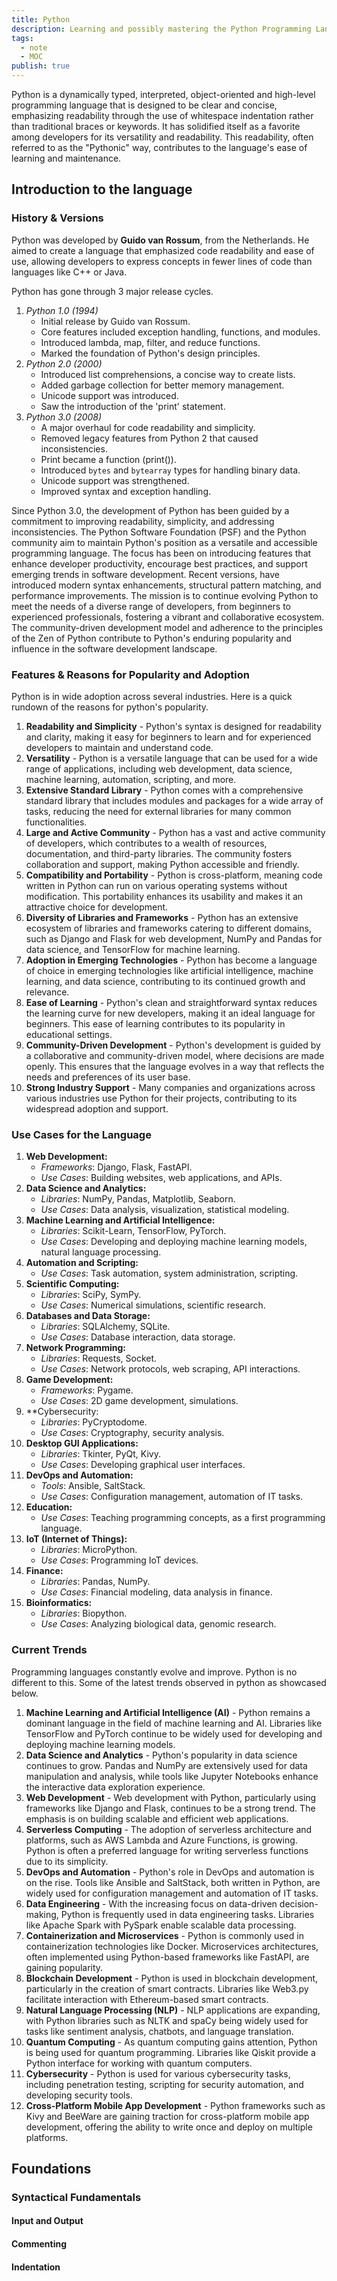 ```yaml
---
title: Python
description: Learning and possibly mastering the Python Programming Language
tags:
  - note
  - MOC
publish: true
---
```


Python is a dynamically typed, interpreted, object-oriented and high-level programming language that is designed to be clear and concise, emphasizing readability through the use of whitespace indentation rather than traditional braces or keywords. It has solidified itself as a favorite among developers for its versatility and readability. This readability, often referred to as the "Pythonic" way, contributes to the language's ease of learning and maintenance.

## Introduction to the language

### History & Versions
Python was developed by **Guido van Rossum**, from the Netherlands. He aimed to create a language that emphasized code readability and ease of use, allowing developers to express concepts in fewer lines of code than languages like C++ or Java.

Python has gone through 3 major release cycles.
1. *Python 1.0 (1994)*
	- Initial release by Guido van Rossum.
	- Core features included exception handling, functions, and modules.
	- Introduced lambda, map, filter, and reduce functions.
	- Marked the foundation of Python's design principles.
2. *Python 2.0 (2000)*
	- Introduced list comprehensions, a concise way to create lists.
	- Added garbage collection for better memory management.
	- Unicode support was introduced.
	- Saw the introduction of the 'print' statement.
3. *Python 3.0 (2008)*
	- A major overhaul for code readability and simplicity.
	- Removed legacy features from Python 2 that caused inconsistencies.
	- Print became a function (print()).
	- Introduced `bytes` and `bytearray` types for handling binary data.
	- Unicode support was strengthened.
	- Improved syntax and exception handling.

Since Python 3.0, the development of Python has been guided by a commitment to improving readability, simplicity, and addressing inconsistencies. The Python Software Foundation (PSF) and the Python community aim to maintain Python's position as a versatile and accessible programming language. The focus has been on introducing features that enhance developer productivity, encourage best practices, and support emerging trends in software development. Recent versions, have introduced modern syntax enhancements, structural pattern matching, and performance improvements. The mission is to continue evolving Python to meet the needs of a diverse range of developers, from beginners to experienced professionals, fostering a vibrant and collaborative ecosystem. The community-driven development model and adherence to the principles of the Zen of Python contribute to Python's enduring popularity and influence in the software development landscape.

### Features & Reasons for Popularity and Adoption
Python is in wide adoption across several industries. Here is a quick rundown of the reasons for python's popularity.
1. **Readability and Simplicity** - Python's syntax is designed for readability and clarity, making it easy for beginners to learn and for experienced developers to maintain and understand code.
2. **Versatility** - Python is a versatile language that can be used for a wide range of applications, including web development, data science, machine learning, automation, scripting, and more.
3. **Extensive Standard Library** - Python comes with a comprehensive standard library that includes modules and packages for a wide array of tasks, reducing the need for external libraries for many common functionalities.
4. **Large and Active Community** - Python has a vast and active community of developers, which contributes to a wealth of resources, documentation, and third-party libraries. The community fosters collaboration and support, making Python accessible and friendly.
5. **Compatibility and Portability** - Python is cross-platform, meaning code written in Python can run on various operating systems without modification. This portability enhances its usability and makes it an attractive choice for development.
6. **Diversity of Libraries and Frameworks** - Python has an extensive ecosystem of libraries and frameworks catering to different domains, such as Django and Flask for web development, NumPy and Pandas for data science, and TensorFlow for machine learning.
7. **Adoption in Emerging Technologies** - Python has become a language of choice in emerging technologies like artificial intelligence, machine learning, and data science, contributing to its continued growth and relevance.
8. **Ease of Learning** - Python's clean and straightforward syntax reduces the learning curve for new developers, making it an ideal language for beginners. This ease of learning contributes to its popularity in educational settings.
9. **Community-Driven Development** - Python's development is guided by a collaborative and community-driven model, where decisions are made openly. This ensures that the language evolves in a way that reflects the needs and preferences of its user base.
10. **Strong Industry Support** - Many companies and organizations across various industries use Python for their projects, contributing to its widespread adoption and support.

### Use Cases for the Language
1. **Web Development:**
    - *Frameworks*: Django, Flask, FastAPI.
    - *Use Cases*: Building websites, web applications, and APIs.
2. **Data Science and Analytics:**
    - *Libraries*: NumPy, Pandas, Matplotlib, Seaborn.
    - *Use Cases*: Data analysis, visualization, statistical modeling.
3. **Machine Learning and Artificial Intelligence:**
    - *Libraries*: Scikit-Learn, TensorFlow, PyTorch.
    - *Use Cases*: Developing and deploying machine learning models, natural language processing.
4. **Automation and Scripting:**
    - *Use Cases*: Task automation, system administration, scripting.
5. **Scientific Computing:**
    - *Libraries*: SciPy, SymPy.
    - *Use Cases*: Numerical simulations, scientific research.
6. **Databases and Data Storage:**
    - *Libraries*: SQLAlchemy, SQLite.
    - *Use Cases*: Database interaction, data storage.
7. **Network Programming:**
    - *Libraries*: Requests, Socket.
    - *Use Cases*: Network protocols, web scraping, API interactions.
8. **Game Development:**
    - *Frameworks*: Pygame.
    - *Use Cases*: 2D game development, simulations.
9. **Cybersecurity:
    - *Libraries*: PyCryptodome.
    - *Use Cases*: Cryptography, security analysis.
10. **Desktop GUI Applications:**
    - *Libraries*: Tkinter, PyQt, Kivy.
    - *Use Cases*: Developing graphical user interfaces.
11. **DevOps and Automation:**
    - *Tools*: Ansible, SaltStack.
    - *Use Cases*: Configuration management, automation of IT tasks.
12. **Education:**
    - *Use Cases*: Teaching programming concepts, as a first programming language.
13. **IoT (Internet of Things):**
    - *Libraries*: MicroPython.
    - *Use Cases*: Programming IoT devices.
14. **Finance:**
    - *Libraries*: Pandas, NumPy.
    - *Use Cases*: Financial modeling, data analysis in finance.
15. **Bioinformatics:**
    - *Libraries*: Biopython.
    - *Use Cases*: Analyzing biological data, genomic research.

### Current Trends
Programming languages constantly evolve and improve. Python is no different to this. Some of the latest trends observed in python as showcased below.
1. **Machine Learning and Artificial Intelligence (AI)** - Python remains a dominant language in the field of machine learning and AI. Libraries like TensorFlow and PyTorch continue to be widely used for developing and deploying machine learning models.
2. **Data Science and Analytics** - Python's popularity in data science continues to grow. Pandas and NumPy are extensively used for data manipulation and analysis, while tools like Jupyter Notebooks enhance the interactive data exploration experience.
3. **Web Development** - Web development with Python, particularly using frameworks like Django and Flask, continues to be a strong trend. The emphasis is on building scalable and efficient web applications.
4. **Serverless Computing** - The adoption of serverless architecture and platforms, such as AWS Lambda and Azure Functions, is growing. Python is often a preferred language for writing serverless functions due to its simplicity.
5. **DevOps and Automation** - Python's role in DevOps and automation is on the rise. Tools like Ansible and SaltStack, both written in Python, are widely used for configuration management and automation of IT tasks.
6. **Data Engineering** - With the increasing focus on data-driven decision-making, Python is frequently used in data engineering tasks. Libraries like Apache Spark with PySpark enable scalable data processing.
7. **Containerization and Microservices** - Python is commonly used in containerization technologies like Docker. Microservices architectures, often implemented using Python-based frameworks like FastAPI, are gaining popularity.
8. **Blockchain Development** - Python is used in blockchain development, particularly in the creation of smart contracts. Libraries like Web3.py facilitate interaction with Ethereum-based smart contracts.
9. **Natural Language Processing (NLP)** - NLP applications are expanding, with Python libraries such as NLTK and spaCy being widely used for tasks like sentiment analysis, chatbots, and language translation.
10. **Quantum Computing** - As quantum computing gains attention, Python is being used for quantum programming. Libraries like Qiskit provide a Python interface for working with quantum computers.
11. **Cybersecurity** - Python is used for various cybersecurity tasks, including penetration testing, scripting for security automation, and developing security tools.
12. **Cross-Platform Mobile App Development** - Python frameworks such as Kivy and BeeWare are gaining traction for cross-platform mobile app development, offering the ability to write once and deploy on multiple platforms.

## Foundations

### Syntactical Fundamentals

#### Input and Output

#### Commenting

#### Indentation



